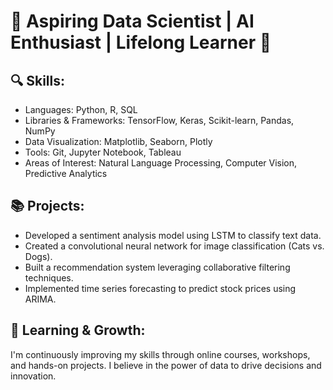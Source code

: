 # 🌟 Aspiring Data Scientist | AI Enthusiast | Lifelong Learner 🌟

## 🔍 Skills:

- Languages: Python, R, SQL
- Libraries & Frameworks: TensorFlow, Keras, Scikit-learn, Pandas, NumPy
- Data Visualization: Matplotlib, Seaborn, Plotly
- Tools: Git, Jupyter Notebook, Tableau
- Areas of Interest: Natural Language Processing, Computer Vision, Predictive Analytics

## 📚 Projects:

- Developed a sentiment analysis model using LSTM to classify text data.
- Created a convolutional neural network for image classification (Cats vs. Dogs).
- Built a recommendation system leveraging collaborative filtering techniques.
- Implemented time series forecasting to predict stock prices using ARIMA.

## 🌱 Learning & Growth: 

  I'm continuously improving my skills through online courses, workshops, and hands-on projects. I believe in the power of data to drive decisions and innovation.
